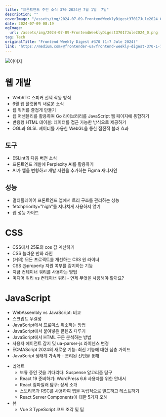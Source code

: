 ```yaml
---
title: "프론트엔드 주간 소식 370 2024년 7월 1일  7일"
description: ""
coverImage: "/assets/img/2024-07-09-FrontendWeeklyDigest37017Jule2024_0.png"
date: 2024-07-09 08:19
ogImage:
  url: /assets/img/2024-07-09-FrontendWeeklyDigest37017Jule2024_0.png
tag: Tech
originalTitle: "Frontend Weekly Digest #370 (1–7 Jule 2024)"
link: "https://medium.com/@frontender-ua/frontend-weekly-digest-370-1-7-jule-2024-4f734617fbd6"
---
```


![이미지](/assets/img/2024-07-09-FrontendWeeklyDigest37017Jule2024_0.png)

# 웹 개발

- WebRTC 스피커 선택 작동 방식
- 6월 웹 플랫폼의 새로운 소식
- 웹 워커를 즐겁게 만들기
- 웹 어셈블리를 활용하여 Go 라이브러리를 JavaScript 웹 페이지에 통합하기
- 반응형 HTML 테이블: 데이터를 접근 가능한 방식으로 제공하기
- OGL과 GLSL 셰이더를 사용한 WebGL을 통한 점진적 블러 효과

## 도구

- ESLint의 다음 버전 소식
- 프론트엔드 개발에 Perplexity AI를 활용하기
- AI가 앱을 변형하고 개발 지원을 추가하는 Figma 재디자인

## 성능

- 멀티플레이어 프론트엔드 앱에서 트리 구조를 관리하는 성능
- fetchpriority="high"를 지나치게 사용하지 않기
- 웹 성능 가이드

<div class="content-ad"></div>

# CSS

- CSS에서 25도의 cos 값 계산하기
- CSS 놀라운 만화 라인
- (거의) 모든 프로젝트를 개선하는 CSS 원 라이너
- CSS @property 지원 여부를 감지하는 기능
- 지금 컨테이너 쿼리를 사용하는 방법
- 미디어 쿼리 vs 컨테이너 쿼리 - 언제 무엇을 사용해야 할까요?

# JavaScript

- WebAssembly vs JavaScript: 비교
- 스크립트 무결성
- JavaScript에서 프로미스 취소하는 방법
- JavaScript에서 붙여넣은 콘텐츠 다루기
- JavaScript에서 HTML 구문 분석하는 방법
- 사용자 에이전트 감지 및 ua-parser-js 라이센스 변경
- ECMAScript 2024의 새로운 기능: 최신 기능에 대한 심층 가이드
- JavaScript 생태계 가속화 - 분리된 선언을 통해

<div class="content-ad"></div>

- 리액트
  - 보류 중인 것을 기다리다: Suspense 알고리즘 탐구
  - React 19 준비하기: WordPress 6.6 사용자를 위한 안내서
  - React 컴파일러 탐구: 상세 소개
  - 스토리북과 RSC를 사용하여 앱을 독립적으로 빌드하고 테스트하기
  - React Server Components에 대한 5가지 오해
- 뷰
  - Vue 3 TypeScript 코드 조각 및 팁
